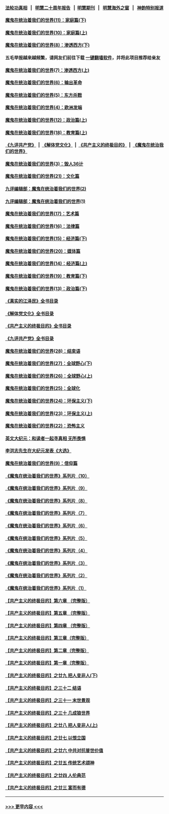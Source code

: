 #### [法轮功真相](https://github.com/gfw-breaker/truth/blob/master/README.md?t=0) &nbsp;&nbsp;|&nbsp;&nbsp; [明慧二十周年报告](https://github.com/gfw-breaker/mh-reports/blob/master/README.md?t=0) &nbsp;&nbsp;|&nbsp;&nbsp;[明慧期刊](https://github.com/gfw-breaker/mh-qikan) &nbsp;&nbsp;|&nbsp;&nbsp; [明慧海外之窗](https://github.com/gfw-breaker/mh-news/blob/master/README.md?t=0) &nbsp;&nbsp;|&nbsp;&nbsp; [神韵特别报道](https://github.com/gfw-breaker/mh-news/blob/master/shenyun.md?t=0)
#### [魔鬼在统治着我们的世界(11)：家庭篇(下)](../pages/nsc422/n10440961.md?t=11240050) 
#### [魔鬼在统治着我们的世界(10)：家庭篇(上)](../pages/nsc422/n10435448.md?t=11240050) 
#### [魔鬼在统治着我们的世界(8)：渗透西方(下)](../pages/nsc422/n10429603.md?t=11240050) 
#### 五毛举报越来越频繁，请网友们前往下载 [一键翻墙软件](https://github.com/gfw-breaker/ssr-accounts)，并将此项目推荐给亲友
#### [魔鬼在统治着我们的世界(7)：渗透西方(上)](../pages/nsc422/n10426013.md?t=11240050) 
#### [魔鬼在统治着我们的世界(6)：输出革命](../pages/nsc422/n10421536.md?t=11240050) 
#### [魔鬼在统治着我们的世界(5)：东方杀戮](../pages/nsc422/n10417707.md?t=11240050) 
#### [魔鬼在统治着我们的世界(4)：欧洲发端](../pages/nsc422/n10414890.md?t=11240050) 
#### [魔鬼在统治着我们的世界(12)：政治篇(上)](../pages/nsc422/n10444576.md?t=11240050) 
#### [魔鬼在统治着我们的世界(18)：教育篇(上)](../pages/nsc422/n10526970.md?t=11240050) 
#### [《九评共产党》](https://github.com/begood0513/9ping.md/blob/master/README.md) &nbsp;|&nbsp; [《解体党文化》](../../../../jtdwh.md/blob/master/README.md)  &nbsp;|&nbsp; [《共产主义的终极目的》](../../../../gczydzjmd.md/blob/master/README.md) &nbsp;|&nbsp; [《魔鬼在统治我们的世界》](../../../../mgztzwmdsj.md/blob/master/README.md) 
#### [魔鬼在统治着我们的世界(3)：毁人36计](../pages/nsc422/n10411583.md?t=11240050) 
#### [魔鬼在统治着我们的世界(21)：文化篇](../pages/nsc422/n10597706.md?t=11240050) 
#### [九评编辑部：魔鬼在统治着我们的世界(2)](../pages/nsc422/n10410036.md?t=11240050) 
#### [九评编辑部：魔鬼在统治着我们的世界(1)](../pages/nsc422/n10406825.md?t=11240050) 
#### [魔鬼在统治着我们的世界(17)：艺术篇](../pages/nsc422/n10499093.md?t=11240050) 
#### [魔鬼在统治着我们的世界(16)：法律篇](../pages/nsc422/n10485969.md?t=11240050) 
#### [魔鬼在统治着我们的世界(15)：经济篇(下)](../pages/nsc422/n10469975.md?t=11240050) 
#### [魔鬼在统治着我们的世界(20)：媒体篇](../pages/nsc422/n10586579.md?t=11240050) 
#### [魔鬼在统治着我们的世界(14)：经济篇(上)](../pages/nsc422/n10457370.md?t=11240050) 
#### [魔鬼在统治着我们的世界(19)：教育篇(下)](../pages/nsc422/n10564808.md?t=11240050) 
#### [魔鬼在统治着我们的世界(13)：政治篇(下)](../pages/nsc422/n10448270.md?t=11240050) 
#### [《真实的江泽民》全书目录](../pages/nsc422/n13721399.md?t=11240050) 
#### [《解体党文化》全书目录](../pages/nsc422/n13721157.md?t=11240050) 
#### [《共产主义的终极目的》全书目录](../pages/nsc422/n13721048.md?t=11240050) 
#### [《九评共产党》全书目录](../pages/nsc422/n13708085.md?t=11240050) 
#### [魔鬼在统治着我们的世界(28)：结束语](../pages/nsc422/n10936246.md?t=11240050) 
#### [魔鬼在统治着我们的世界(27)：全球野心(下)](../pages/nsc422/n10928319.md?t=11240050) 
#### [魔鬼在统治着我们的世界(26)：全球野心(上)](../pages/nsc422/n10900318.md?t=11240050) 
#### [魔鬼在统治着我们的世界(25)：全球化](../pages/nsc422/n10788205.md?t=11240050) 
#### [魔鬼在统治着我们的世界(24)：环保主义(下)](../pages/nsc422/n10695307.md?t=11240050) 
#### [魔鬼在统治着我们的世界(23)：环保主义(上)](../pages/nsc422/n10688613.md?t=11240050) 
#### [魔鬼在统治着我们的世界(22)：恐怖主义](../pages/nsc422/n10614727.md?t=11240050) 
#### [英文大纪元：和读者一起寻真相 无所畏惧](../pages/nsc422/n12542027.md?t=11240050) 
#### [李洪志先生在大纪元发表《大选》](../pages/nsc422/n12534746.md?t=11240050) 
#### [魔鬼在统治着我们的世界(9)：信仰篇](../pages/nsc422/n10432159.md?t=11240050) 
#### [《魔鬼在统治着我们的世界》系列片（10）](../pages/nsc422/n12292670.md?t=11240050) 
#### [《魔鬼在统治着我们的世界》系列片（9）](../pages/nsc422/n12290859.md?t=11240050) 
#### [《魔鬼在统治着我们的世界》系列片（8）](../pages/nsc422/n12287445.md?t=11240050) 
#### [《魔鬼在统治着我们的世界》系列片（7）](../pages/nsc422/n12283425.md?t=11240050) 
#### [《魔鬼在统治着我们的世界》系列片（6）](../pages/nsc422/n12282314.md?t=11240050) 
#### [《魔鬼在统治着我们的世界》系列片（5）](../pages/nsc422/n12281419.md?t=11240050) 
#### [《魔鬼在统治着我们的世界》系列片（4）](../pages/nsc422/n12274024.md?t=11240050) 
#### [《魔鬼在统治着我们的世界》系列片（3）](../pages/nsc422/n12271322.md?t=11240050) 
#### [《魔鬼在统治着我们的世界》系列片（2）](../pages/nsc422/n12269049.md?t=11240050) 
#### [《魔鬼在统治着我们的世界》系列片（1）](../pages/nsc422/n12267575.md?t=11240050) 
#### [【共产主义的终极目的】第六章 （完整版）](../pages/nsc422/n11428913.md?t=11240050) 
#### [【共产主义的终极目的】第五章 （完整版）](../pages/nsc422/n11428912.md?t=11240050) 
#### [【共产主义的终极目的】第四章 （完整版）](../pages/nsc422/n11428907.md?t=11240050) 
#### [【共产主义的终极目的】第三章（完整版）](../pages/nsc422/n11428848.md?t=11240050) 
#### [【共产主义的终极目的】第二章（完整版）](../pages/nsc422/n11428831.md?t=11240050) 
#### [【共产主义的终极目的】第一章（完整版）](../pages/nsc422/n11417651.md?t=11240050) 
#### [【共产主义的终极目的】之廿九 把人变非人(下)](../pages/nsc422/n11344140.md?t=11240050) 
#### [【共产主义的终极目的】之三十二 结语](../pages/nsc422/n11360535.md?t=11240050) 
#### [【共产主义的终极目的】之三十一 末世景观](../pages/nsc422/n11351129.md?t=11240050) 
#### [【共产主义的终极目的】之三十 几成狼世界](../pages/nsc422/n11348280.md?t=11240050) 
#### [【共产主义的终极目的】之廿八 把人变非人(上)](../pages/nsc422/n11340492.md?t=11240050) 
#### [【共产主义的终极目的】之廿七 以恨立国](../pages/nsc422/n11336944.md?t=11240050) 
#### [【共产主义的终极目的】之廿六 中共对抗普世价值](../pages/nsc422/n11324785.md?t=11240050) 
#### [【共产主义的终极目的】之廿五 传统艺术颂神](../pages/nsc422/n11296396.md?t=11240050) 
#### [【共产主义的终极目的】之廿四 人伦典范](../pages/nsc422/n11296397.md?t=11240050) 
#### [【共产主义的终极目的】之廿三 富而有德](../pages/nsc422/n11283598.md?t=11240050) 

----
#### [ >>> 更早内容 <<< ](../indexes/nsc422-earlier.md)
